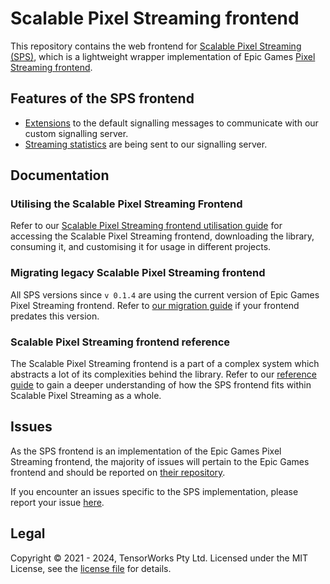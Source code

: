 # Scalable Pixel Streaming frontend

This repository contains the web frontend for [Scalable Pixel Streaming (SPS)](https://scalablestreaming.io), which is a lightweight wrapper implementation of Epic Games [Pixel Streaming frontend](https://github.com/EpicGamesExt/PixelStreamingInfrastructure/tree/master/Frontend). 

## Features of the SPS frontend

- [Extensions](./library/src/SignallingExtension.ts) to the default signalling messages to communicate with our custom signalling server.
- [Streaming statistics](./library/src/SPSApplication.ts#L38) are being sent to our signalling server.

## Documentation

### Utilising the Scalable Pixel Streaming Frontend

Refer to our [Scalable Pixel Streaming frontend utilisation guide](./docs/frontend_utilisation_guide.md) for accessing the Scalable Pixel Streaming frontend, downloading the library, consuming it, and customising it for usage in different projects.

### Migrating legacy Scalable Pixel Streaming frontend

All SPS versions since `v 0.1.4` are using the current version of Epic Games Pixel Streaming frontend. Refer to [our migration guide](./docs/api_transition_guide.md) if your frontend predates this version.

### Scalable Pixel Streaming frontend reference

The Scalable Pixel Streaming frontend is a part of a complex system which abstracts a lot of its complexities behind the library. Refer to our [reference guide](./docs/sps_frontend_refrence_guide.md) to gain a deeper understanding of how the SPS frontend fits within Scalable Pixel Streaming as a whole.

## Issues

As the SPS frontend is an implementation of the Epic Games Pixel Streaming frontend, the majority of issues will pertain to the Epic Games frontend and should be reported on [their repository](https://github.com/EpicGamesExt/PixelStreamingInfrastructure/issues).

If you encounter an issues specific to the SPS implementation, please report your issue [here](https://github.com/ScalablePixelStreaming/Frontend/issues).


## Legal

Copyright &copy; 2021 - 2024, TensorWorks Pty Ltd. Licensed under the MIT License, see the [license file](./LICENSE) for details.
